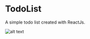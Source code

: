 # TodoList
A simple todo list created with ReactJs.

![alt text](https://i.postimg.cc/sf9RkrPQ/Screenshot-2021-10-18-001654.jpg)
